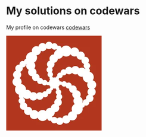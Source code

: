 # My solutions on codewars

My profile on codewars [codewars](https://www.codewars.com/users/endless-0x01)

![Codewars Icon](/img/codewars-icon-filled-256.webp)